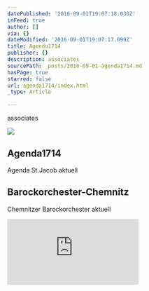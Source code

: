 ```yaml
---
datePublished: '2016-09-01T19:07:18.030Z'
inFeed: true
author: []
via: {}
dateModified: '2016-09-01T19:07:17.099Z'
title: Agenda1714
publisher: {}
description: associates
sourcePath: _posts/2016-09-01-agenda1714.md
hasPage: true
starred: false
url: agenda1714/index.html
_type: Article

---
```

associates

<article style=""><img src="https://imgflo.herokuapp.com/graph/2b2431f8e7ba7b0/5037d60950f81073f0e0a1fa17949e4e/noop.jpg?input=http%3A%2F%2Fwww.agenda1714.de%2Fonline%2FAgenda1714%2Fcisweb4_Agenda1714.nsf%2F%2528File%2529%2FE9FDFF1EE0ABE00AC1257CF900689682%2F%24File%2FAgenda%2520St.%2520Jacob%25202014%2520web.jpg" /><h1>Agenda1714</h1><p>Agenda St.Jacob aktuell</p></article>

<article style=""><h1>Barockorchester-Chemnitz</h1><p>Chemnitzer Barockorchester aktuell</p></article>

![](http://www.theater-plauen-zwickau.de/show_image.php?img=11604&size=4)